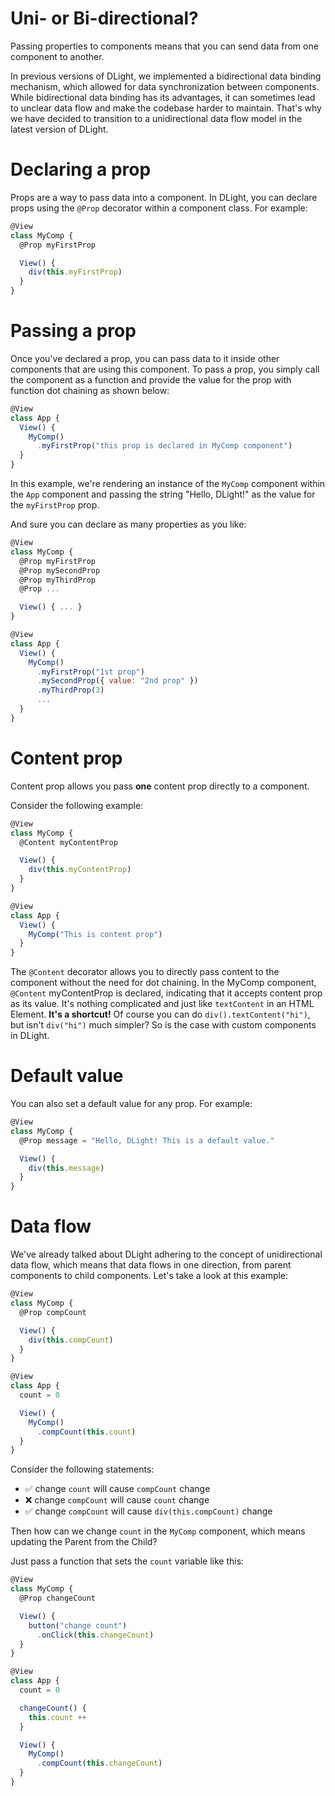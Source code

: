 # Uni- or Bi-directional?
Passing properties to components means that you can send data from one component to another.

In previous versions of DLight, we implemented a bidirectional data binding mechanism, which allowed for data synchronization between components. While bidirectional data binding has its advantages, it can sometimes lead to unclear data flow and make the codebase harder to maintain. That's why we have decided to transition to a unidirectional data flow model in the latest version of DLight.

# Declaring a prop
Props are a way to pass data into a component. In DLight, you can declare props using the `@Prop` decorator within a component class. For example:
```js
@View
class MyComp {
  @Prop myFirstProp

  View() {
    div(this.myFirstProp)
  }
}
```

# Passing a prop
Once you've declared a prop, you can pass data to it inside other components that are using this component. To pass a prop, you simply call the component as a function and provide the value for the prop with function dot chaining as shown below:
```js
@View
class App {
  View() {
    MyComp()
      .myFirstProp("this prop is declared in MyComp component")
  }
}
```
In this example, we're rendering an instance of the `MyComp` component within the `App` component and passing the string "Hello, DLight!" as the value for the `myFirstProp` prop.

And sure you can declare as many properties as you like:
```js
@View
class MyComp {
  @Prop myFirstProp
  @Prop mySecondProp
  @Prop myThirdProp
  @Prop ...

  View() { ... }
}

@View
class App {
  View() {
    MyComp()
      .myFirstProp("1st prop")
      .mySecondProp({ value: "2nd prop" })
      .myThirdProp(3)
      ...
  }
}
```

# Content prop
Content prop allows you pass **one** content prop directly to a component.

Consider the following example:

```javascript
@View
class MyComp {
  @Content myContentProp

  View() {
    div(this.myContentProp)
  }
}

@View 
class App {
  View() {
    MyComp("This is content prop")
  }
}
```

The `@Content` decorator allows you to directly pass content to the component without the need for dot chaining. In the MyComp component, `@Content` myContentProp is declared, indicating that it accepts content prop as its value. It's nothing complicated and just like `textContent` in an HTML Element. **It's a shortcut!** Of course you can do `div().textContent("hi")`, but isn't `div("hi")` much simpler? So is the case with custom components in DLight.

# Default value
You can also set a default value for any prop. For example:
```js
@View
class MyComp {
  @Prop message = "Hello, DLight! This is a default value."

  View() {
    div(this.message)
  }
}
```

# Data flow
We've already talked about DLight adhering to the concept of unidirectional data flow, which means that data flows in one direction, from parent components to child components. Let's take a look at this example:
```js
@View
class MyComp {
  @Prop compCount

  View() {
    div(this.compCount)
  }
}

@View
class App {
  count = 0

  View() {
    MyComp()
      .compCount(this.count)
  }
}
```
Consider the following statements:
* ✅ change `count` will cause `compCount` change 
* ❌ change `compCount` will cause `count` change 
* ✅ change `compCount` will cause `div(this.compCount)` change

Then how can we change `count` in the `MyComp` component, which means updating the Parent from the Child?

Just pass a function that sets the `count` variable like this:

```js
@View
class MyComp {
  @Prop changeCount

  View() {
    button("change count")
      .onClick(this.changeCount)
  }
}

@View
class App {
  count = 0

  changeCount() {
    this.count ++
  }

  View() {
    MyComp()
      .compCount(this.changeCount)
  }
}
```
